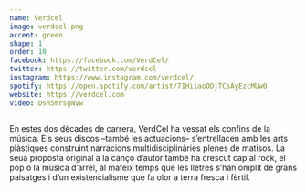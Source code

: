 ```yaml
---
name: Verdcel
image: verdcel.png
accent: green
shape: 1
order: 10
facebook: https://facebook.com/VerdCel/
twitter: https://twitter.com/verdcel
instagram: https://www.instagram.com/verdcel/
spotify: https://open.spotify.com/artist/71HiiaoODjTCsAyEzcMUw0
website: https://verdcel.com
video: DsR5mrsgNvw
---
```


En estes dos dècades de carrera, VerdCel ha vessat els confins de la música. Els seus discos –també les actuacions– s’entrellacen amb les arts plàstiques construint narracions multidisciplinàries plenes de matisos. La seua proposta original a la cançó d’autor també ha crescut cap al rock, el pop o la música d’arrel, al mateix temps que les lletres s’han omplit de grans paisatges i d’un existencialisme que fa olor a terra fresca i fèrtil.
